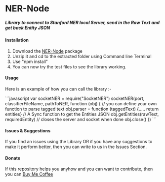 <h1>NER-Node</h2>
<h5>Library to connect to Stanford NER local Server, send in the Raw Text and get back Entity JSON</h5>

<h4>Installation</h4>
<ol>
	<li>
		Download the 
		<a href="https://github.com/Vikasg7/NER-Node/archive/master.zip" target="_blank">NER-Node</a>
		package
	</li>
	<li>Unzip it and cd to the extracted folder using Command line Terminal</li>
	<li>Use "npm install"</li>
	<li>You can now try the test files to see the library working.</li>
</ol>
<h4>Usage</h4>
<p>Here is an example of how you can call the library :-</p>
```javascript
var socketNER = require("SocketNER")
socketNER(port, classifierFileName, pathToNER, function (obj) {
	// you can define your own function to parse tagged text
	obj.parser = function (taggedText) {..... return entities}
	// A Sync function to get the Entities JSON
	obj.getEntities(rawText, requiredEntity)
	// closes the server and socket when done
	obj.close()
})
```

<h4>Issues & Suggestions</h4>
<p>If you find an issues using the Library OR if you have any suggestions to make it perform better, then you can write to us in the Issues Section.</p>

<h4>Donate</h4>
<p>If this repository helps you anyhow and you can want to contribute, then you can 
	<a href="https://www.paypal.com/cgi-bin/webscr?cmd=_s-xclick&hosted_button_id=F3QQCWFPWHBYE" target="_blank">Buy Me Coffee</a>
</p>